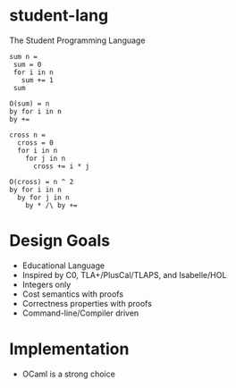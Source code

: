 # student-lang

The Student Programming Language

```
sum n =
 sum = 0
 for i in n
   sum += 1
 sum
   
O(sum) = n
by for i in n
by +=

cross n =
  cross = 0
  for i in n
    for j in n
      cross += i * j

O(cross) = n ^ 2 
by for i in n 
  by for j in n
    by * /\ by +=
```

# Design Goals

- Educational Language
- Inspired by C0, TLA+/PlusCal/TLAPS, and Isabelle/HOL
- Integers only
- Cost semantics with proofs
- Correctness properties with proofs
- Command-line/Compiler driven

# Implementation

- OCaml is a strong choice
